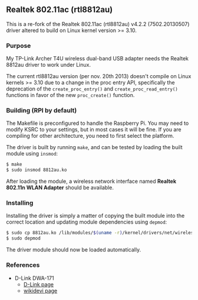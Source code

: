 ## Realtek 802.11ac (rtl8812au)

This is a re-fork of the Realtek 802.11ac (rtl8812au) v4.2.2 (7502.20130507) driver altered to build on Linux kernel version >= 3.10.

### Purpose

My TP-Link Archer T4U wireless dual-band USB adapter needs the Realtek 8812au driver to work under Linux.

The current rtl8812au version (per nov. 20th 2013) doesn't compile on Linux kernels >= 3.10 due to a change in the proc entry API, specifically the deprecation of the `create_proc_entry()` and `create_proc_read_entry()` functions in favor of the new `proc_create()` function.

### Building (RPI by default)

The Makefile is preconfigured to handle the Raspberry Pi. You may need to modify KSRC to your settings, but in most cases it will be fine. If you are compiling for other architecture, you need to first select the platform.

The driver is built by running `make`, and can be tested by loading the built module using `insmod`:

```sh
$ make
$ sudo insmod 8812au.ko
```

After loading the module, a wireless network interface named __Realtek 802.11n WLAN Adapter__ should be available.

### Installing

Installing the driver is simply a matter of copying the built module into the correct location and updating module dependencies using `depmod`:

```sh
$ sudo cp 8812au.ko /lib/modules/$(uname -r)/kernel/drivers/net/wireless
$ sudo depmod
```

The driver module should now be loaded automatically.

### References

- D-Link DWA-171
  - [D-Link page](http://www.dlink.com/no/nb/home-solutions/connect/adapters/dwa-171-wireless-ac-dual-band-usb-adapter)
  - [wikidevi page](http://wikidevi.com/wiki/D-Link_DWA-171_rev_A1)

